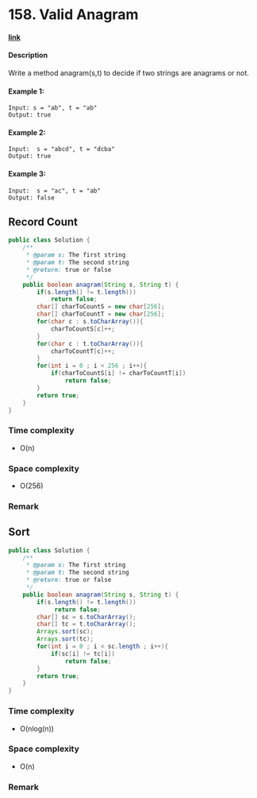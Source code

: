 # 158. Valid Anagram

#### [link](https://www.lintcode.com/problem/valid-anagram/description)

#### Description
Write a method anagram(s,t) to decide if two strings are anagrams or not.

#### Example 1:
```
Input: s = "ab", t = "ab"
Output: true
```
#### Example 2:
```
Input:  s = "abcd", t = "dcba"
Output: true
```
#### Example 3:
```
Input:  s = "ac", t = "ab"
Output: false
```

## Record Count
```java
public class Solution {
    /**
     * @param s: The first string
     * @param t: The second string
     * @return: true or false
     */
    public boolean anagram(String s, String t) {
        if(s.length() != t.length())
            return false;
        char[] charToCountS = new char[256];
        char[] charToCountT = new char[256];
        for(char c : s.toCharArray()){
            charToCountS[c]++;
        }
        for(char c : t.toCharArray()){
            charToCountT[c]++;
        }
        for(int i = 0 ; i < 256 ; i++){
            if(charToCountS[i] != charToCountT[i])
                return false;
        }
        return true;
    }
}
```
### Time complexity
* O(n)
### Space complexity
* O(256)
### Remark

## Sort
```java
public class Solution {
    /**
     * @param s: The first string
     * @param t: The second string
     * @return: true or false
     */
    public boolean anagram(String s, String t) {
        if(s.length() != t.length())
             return false;
        char[] sc = s.toCharArray();
        char[] tc = t.toCharArray();
        Arrays.sort(sc);
        Arrays.sort(tc);
        for(int i = 0 ; i < sc.length ; i++){
            if(sc[i] != tc[i])
                return false;
        }
        return true;
    }
}
```
### Time complexity
* O(nlog(n))
### Space complexity
* O(n)
### Remark